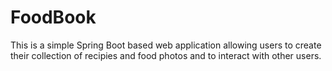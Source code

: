 # FoodBook

This is a simple Spring Boot based web application allowing users to create their collection of recipies and food photos and to interact with other users.